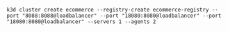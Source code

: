


`k3d cluster create ecommerce --registry-create ecommerce-registry --port "8088:8088@loadbalancer" --port "18080:8080@loadbalancer" --port "18080:8080@loadbalancer" --servers 1 --agents 2`

